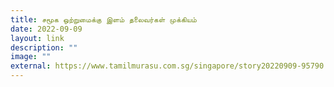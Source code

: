 ```yaml
---
title: சமூக ஒற்றுமைக்கு இளம் தலைவர்கள் முக்கியம்
date: 2022-09-09
layout: link
description: ""
image: ""
external: https://www.tamilmurasu.com.sg/singapore/story20220909-95790.html
---
```

